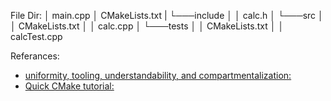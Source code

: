 File Dir:
    │   main.cpp
    │   CMakeLists.txt
    |   └───include
    │       │   calc.h
    │   └───src
    │       │   CMakeLists.txt
    │       │   calc.cpp
    │   └───tests
    │       │   CMakeLists.txt
    │       │   calcTest.cpp

Referances:
- [uniformity, tooling, understandability, and compartmentalization:]( https://api.csswg.org/bikeshed/?force=1&url=https://raw.githubusercontent.com/vector-of-bool/pitchfork/develop/data/spec.bs#tld)
- [Quick CMake tutorial:](https://www.jetbrains.com/help/clion/2023.1/quick-cmake-tutorial.html#new-project) 
